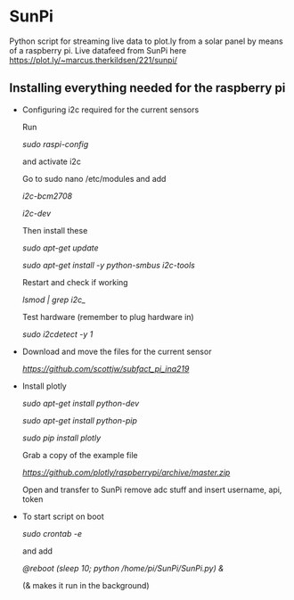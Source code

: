 # SunPi 
Python script for streaming live data to plot.ly from a solar panel by means of a raspberry pi.
Live datafeed from SunPi here https://plot.ly/~marcus.therkildsen/221/sunpi/

## Installing everything needed for the raspberry pi

* Configuring i2c required for the current sensors
 
  Run

  *sudo raspi-config*

  and activate i2c

  Go to sudo nano /etc/modules and add

  *i2c-bcm2708*
  
  *i2c-dev*


  Then install these

  *sudo apt-get update*
  
  *sudo apt-get install -y python-smbus i2c-tools*


  Restart and check if working 
  
  *lsmod | grep i2c_*

  Test hardware (remember to plug hardware in)
  
  *sudo i2cdetect -y 1*

* Download and move the files for the current sensor 
 
  *https://github.com/scottjw/subfact_pi_ina219*


* Install plotly 

  *sudo apt-get install python-dev*
  
  *sudo apt-get install python-pip*
  
  *sudo pip install plotly* 

  Grab a copy of the example file 
  
  *https://github.com/plotly/raspberrypi/archive/master.zip*

  Open and transfer to SunPi
  remove adc stuff and insert username, api, token

* To start script on boot 

  *sudo crontab -e*

  and add 

  *@reboot (sleep 10; python /home/pi/SunPi/SunPi.py) &*

  (& makes it run in the background)
